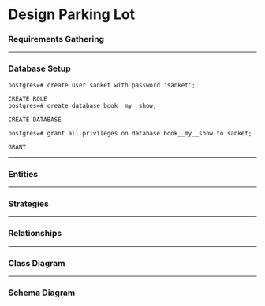 # Design Parking Lot

### Requirements Gathering

---
### Database Setup
    postgres=# create user sanket with password 'sanket';
    
    CREATE ROLE
    postgres=# create database book__my__show;
    
    CREATE DATABASE
    
    postgres=# grant all privileges on database book__my__show to sanket;
    
    GRANT

---
### Entities

---

### Strategies

---

### Relationships

---

### Class Diagram

---

### Schema Diagram